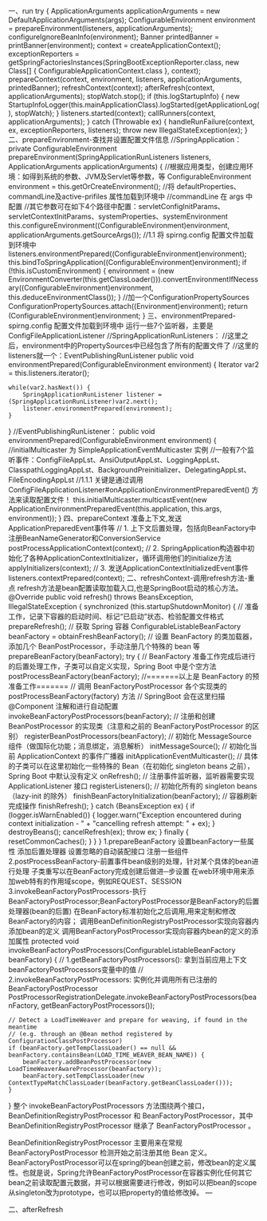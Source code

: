 一、run
try {
			ApplicationArguments applicationArguments = new DefaultApplicationArguments(args);
			ConfigurableEnvironment environment = prepareEnvironment(listeners, applicationArguments);
			configureIgnoreBeanInfo(environment);
			Banner printedBanner = printBanner(environment);
			context = createApplicationContext();
			exceptionReporters = getSpringFactoriesInstances(SpringBootExceptionReporter.class,
					new Class[] { ConfigurableApplicationContext.class }, context);
			prepareContext(context, environment, listeners, applicationArguments, printedBanner);
			refreshContext(context);
			afterRefresh(context, applicationArguments);
			stopWatch.stop();
			if (this.logStartupInfo) {
				new StartupInfoLogger(this.mainApplicationClass).logStarted(getApplicationLog(), stopWatch);
			}
			listeners.started(context);
			callRunners(context, applicationArguments);
		}
		catch (Throwable ex) {
			handleRunFailure(context, ex, exceptionReporters, listeners);
			throw new IllegalStateException(ex);
		}
二、prepareEnvironment-查找并设置配置文件信息
//SpringApplication：
private ConfigurableEnvironment prepareEnvironment(SpringApplicationRunListeners listeners, ApplicationArguments applicationArguments) {
    //根据应用类型，创建应用环境：如得到系统的参数、JVM及Servlet等参数，等
    ConfigurableEnvironment environment = this.getOrCreateEnvironment();
    //将 defaultProperties、commandLine及active-prifiles 属性加载到环境中
    //commandLine 在 args 中配置
    //其它参数可在如下4个路径中配置：servletConfigInitParams、servletContextInitParams、systemProperties、systemEnvironment
    this.configureEnvironment((ConfigurableEnvironment)environment, applicationArguments.getSourceArgs());
    //1.1 将 spirng.config 配置文件加载到环境中
    listeners.environmentPrepared((ConfigurableEnvironment)environment);
    this.bindToSpringApplication((ConfigurableEnvironment)environment);
    if (!this.isCustomEnvironment) {
        environment = (new EnvironmentConverter(this.getClassLoader())).convertEnvironmentIfNecessary((ConfigurableEnvironment)environment, this.deduceEnvironmentClass());
    }
	//加一个ConfigurationPropertySources
    ConfigurationPropertySources.attach((Environment)environment);
    return (ConfigurableEnvironment)environment;
}
三、environmentPrepared-spirng.config 配置文件加载到环境中
运行一些7个监听器，主要是ConfigFileApplicationListener
//SpringApplicationRunListeners：
//这里之后，environment中的PropertySources中已经包含了所有的配置文件了
//这里的listeners就一个：EventPublishingRunListener
public void environmentPrepared(ConfigurableEnvironment environment) {
    Iterator var2 = this.listeners.iterator();

    while(var2.hasNext()) {
        SpringApplicationRunListener listener = (SpringApplicationRunListener)var2.next();
        listener.environmentPrepared(environment);
    }
}
//EventPublishingRunListener：
public void environmentPrepared(ConfigurableEnvironment environment) {
    //initialMulticaster 为 SimpleApplicationEventMulticaster 实例
    //一般有7个监听事件：ConfigFileAppLst、AnsiOutputAppLst、LoggingAppLst、ClasspathLoggingAppLst、BackgroundPreinitializer、DelegatingAppLst、FileEncodingAppLst
    //1.1.1 关键是通过调用 ConfigFileApplicationListener#onApplicationEnvironmentPreparedEvent() 方法来读取配置文件！
    this.initialMulticaster.multicastEvent(new ApplicationEnvironmentPreparedEvent(this.application, this.args, environment));
}
四、prepareContext
    准备上下文,发送ApplicationPreparedEvent事件等
    // 1. 上下文后置处理，包括向BeanFactory中注册BeanNameGenerator和ConversionService
        postProcessApplicationContext(context);
        // 2. SpringApplication构造器中初始化了各种ApplicationContextInitializer，循环调用他们的initialize方法
        applyInitializers(context);
        // 3. 发送ApplicationContextInitializedEvent事件
        listeners.contextPrepared(context);
二、refreshContext-调用refresh方法-重点
refresh方法是bean配置读取加载入口,也是SpringBoot启动的核心方法。
@Override
public void refresh() throws BeansException, IllegalStateException {
    synchronized (this.startupShutdownMonitor) {
        // 准备工作，记录下容器的启动时间、标记“已启动”状态、检验配置文件格式
        prepareRefresh();
        // 获取 Spring 容器
        ConfigurableListableBeanFactory beanFactory = obtainFreshBeanFactory();
        // 设置 BeanFactory 的类加载器，添加几个 BeanPostProcessor，手动注册几个特殊的 bean 等
        prepareBeanFactory(beanFactory);
        try {
            // BeanFactory 准备工作完成后进行的后置处理工作，子类可以自定义实现，Spring Boot 中是个空方法
            postProcessBeanFactory(beanFactory);
            //=======以上是 BeanFactory 的预准备工作=======
            // 调用 BeanFactoryPostProcessor 各个实现类的 postProcessBeanFactory(factory) 方法
            // SpringBoot 会在这里扫描 @Component 注解和进行自动配置
            invokeBeanFactoryPostProcessors(beanFactory);
            // 注册和创建 BeanPostProcessor 的实现类（注意和之前的 BeanFactoryPostProcessor 的区别）
            registerBeanPostProcessors(beanFactory);
            // 初始化 MessageSource 组件（做国际化功能；消息绑定，消息解析）
            initMessageSource();
            // 初始化当前 ApplicationContext 的事件广播器
            initApplicationEventMulticaster();
            // 具体的子类可以在这里初始化一些特殊的 Bean（在初始化 singleton beans 之前），Spring Boot 中默认没有定义
            onRefresh();
            // 注册事件监听器，监听器需要实现 ApplicationListener 接口
            registerListeners();
            // 初始化所有的 singleton beans（lazy-init 的除外）
            finishBeanFactoryInitialization(beanFactory);
            // 容器刷新完成操作
            finishRefresh();
        }
        catch (BeansException ex) {
            if (logger.isWarnEnabled()) {
                logger.warn("Exception encountered during context initialization - " +
                        "cancelling refresh attempt: " + ex);
            }
            destroyBeans();
            cancelRefresh(ex);
            throw ex;
        }
        finally {
            resetCommonCaches();
        }
    }
}
1.prepareBeanFactory
设置beanFactory一些属性
添加后置处理器
设置忽略的自动装配接口
注册一些组件
2.postProcessBeanFactory-前置事件bean级别的处理，针对某个具体的bean进行处理
子类重写以在BeanFactory完成创建后做进─步设置
在web环境中用来添加web特有的作用域scope，例如REQUEST、SESSION
3.invokeBeanFactoryPostProcessors-执行BeanFactoryPostProcessor;BeanFactoryPostProcessor是BeanFactory的后置处理器(bean的后置) 在BeanFactory标准初始化之后调用,用来定制和修改BeanFactory的内容；
调用BeanDefinitionRegistryPostProcessor实现向容器内添加bean的定义
调用BeanFactoryPostProcessor实现向容器内bean的定义的添加属性
protected void invokeBeanFactoryPostProcessors(ConfigurableListableBeanFactory beanFactory) {
    // 1.getBeanFactoryPostProcessors(): 拿到当前应用上下文beanFactoryPostProcessors变量中的值
    // 2.invokeBeanFactoryPostProcessors: 实例化并调用所有已注册的BeanFactoryPostProcessor
    PostProcessorRegistrationDelegate.invokeBeanFactoryPostProcessors(beanFactory, getBeanFactoryPostProcessors());
 
    // Detect a LoadTimeWeaver and prepare for weaving, if found in the meantime
    // (e.g. through an @Bean method registered by ConfigurationClassPostProcessor)
    if (beanFactory.getTempClassLoader() == null && beanFactory.containsBean(LOAD_TIME_WEAVER_BEAN_NAME)) {
        beanFactory.addBeanPostProcessor(new LoadTimeWeaverAwareProcessor(beanFactory));
        beanFactory.setTempClassLoader(new ContextTypeMatchClassLoader(beanFactory.getBeanClassLoader()));
    }
}
整个 invokeBeanFactoryPostProcessors 方法围绕两个接口，BeanDefinitionRegistryPostProcessor 和 BeanFactoryPostProcessor，其中 BeanDefinitionRegistryPostProcessor 继承了 BeanFactoryPostProcessor 。

BeanDefinitionRegistryPostProcessor 主要用来在常规 BeanFactoryPostProcessor 检测开始之前注册其他 Bean 定义。
BeanFactoryPostProcessor可以在spring的bean创建之前，修改bean的定义属性。也就是说，Spring允许BeanFactoryPostProcessor在容器实例化任何其它bean之前读取配置元数据，并可以根据需要进行修改，例如可以把bean的scope从singleton改为prototype，也可以把property的值给修改掉。
—



二、afterRefresh